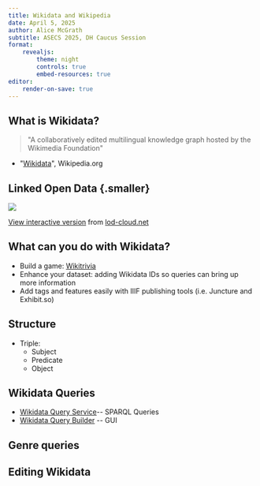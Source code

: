 ```yaml
---
title: Wikidata and Wikipedia
date: April 5, 2025
author: Alice McGrath
subtitle: ASECS 2025, DH Caucus Session
format:
    revealjs:
        theme: night
        controls: true
        embed-resources: true
editor:
    render-on-save: true
---
```



## What is Wikidata?

> "A collaboratively edited multilingual knowledge graph hosted by the Wikimedia Foundation" 

- "[Wikidata](https://en.wikipedia.org/wiki/Wikidata)", Wikipedia.org

## Linked Open Data {.smaller}

![](https://lod-cloud.net/clouds/lod-cloud.svg)

[View interactive version](https://lod-cloud.net/clouds/lod-cloud.svg) from [lod-cloud.net](https://lod-cloud.net/)


## What can you do with Wikidata?

- Build a game: [Wikitrivia](https://wikitrivia.tomjwatson.com/)
- Enhance your dataset: adding Wikidata IDs so queries can bring up more information
- Add tags and features easily with IIIF publishing tools (i.e. Juncture and Exhibit.so)

## Structure

- Triple:
  - Subject
  - Predicate
  - Object


## Wikidata Queries

- [Wikidata Query Service](https://query.wikidata.org/)-- SPARQL Queries
- [Wikidata Query Builder](https://query.wikidata.org/querybuilder/?uselang=en) -- GUI 

## Genre queries



## Editing Wikidata